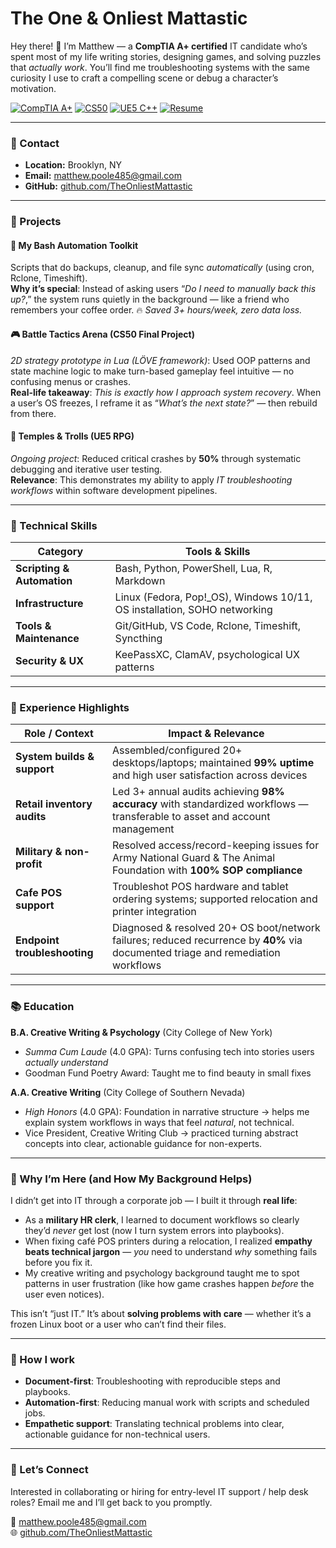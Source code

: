 # The One & Onliest Mattastic 

Hey there! 👋 I’m Matthew — a **CompTIA A+ certified** IT candidate who’s spent most of my life writing stories, designing games, and solving puzzles that *actually work*. You’ll find me troubleshooting systems with the same curiosity I use to craft a compelling scene or debug a character’s motivation.  

[![CompTIA A+](https://img.shields.io/badge/CompTIA%20A+-Certified-green)](/images/A+-pdf.pdf)
[![CS50](https://img.shields.io/badge/CS50%20Intro%20to%20CS-blue)](/images/CS50_introCS.pdf)
[![UE5 C++](https://img.shields.io/badge/Unreal%20Engine%205-C%2B%2B-blue)](/images/UE5_C++Dev.pdf)
[![Resume](https://img.shields.io/badge/Download%20Resume-PDF-green)](https://raw.githubusercontent.com/theonliestmattastic/theonliestmattastic.github.io/main/resume.pdf)  

---

### 🪪 Contact

- **Location:** Brooklyn, NY  
- **Email:** [matthew.poole485@gmail.com](mailto:matthew.poole485@gmail.com)  
- **GitHub:** [github.com/TheOnliestMattastic](https://github.com/TheOnliestMattastic)  

---

### 📐 Projects

#### 🔐 **My Bash Automation Toolkit**
Scripts that do backups, cleanup, and file sync *automatically* (using cron, Rclone, Timeshift).  
**Why it’s special**: Instead of asking users “*Do I need to manually back this up?*,” the system runs quietly in the background — like a friend who remembers your coffee order. 🔥 *Saved 3+ hours/week, zero data loss.*  

#### 🎮 **Battle Tactics Arena** (CS50 Final Project)
*2D strategy prototype in Lua (LÖVE framework)*: Used OOP patterns and state machine logic to make turn-based gameplay feel intuitive — no confusing menus or crashes.  
**Real-life takeaway**: *This is exactly how I approach system recovery*. When a user’s OS freezes, I reframe it as “*What’s the next state?*” — then rebuild from there.  

#### 🏰 **Temples & Trolls** (UE5 RPG)
*Ongoing project*: Reduced critical crashes by **50%** through systematic debugging and iterative user testing.  
**Relevance**: This demonstrates my ability to apply *IT troubleshooting workflows* within software development pipelines. 

---

### 🧰 Technical Skills

| Category                   | Tools & Skills                                                           | 
|----------------------------|--------------------------------------------------------------------------|
| **Scripting & Automation** | Bash, Python, PowerShell, Lua, R, Markdown                               | 
| **Infrastructure**         | Linux (Fedora, Pop!_OS), Windows 10/11, OS installation, SOHO networking | 
| **Tools & Maintenance**    | Git/GitHub, VS Code, Rclone, Timeshift, Syncthing                        |
| **Security & UX**          | KeePassXC, ClamAV, psychological UX patterns                             |

---

### 💼 Experience Highlights

| Role / Context               | Impact & Relevance                                                                                                               |
|------------------------------|----------------------------------------------------------------------------------------------------------------------------------|
| **System builds & support**  | Assembled/configured 20+ desktops/laptops; maintained **99% uptime** and high user satisfaction across devices                   |
| **Retail inventory audits**  | Led 3+ annual audits achieving **98% accuracy** with standardized workflows — transferable to asset and account management       |
| **Military & non-profit**    | Resolved access/record-keeping issues for Army National Guard & The Animal Foundation with **100% SOP compliance**               |
| **Cafe POS support**         | Troubleshot POS hardware and tablet ordering systems; supported relocation and printer integration                               |
| **Endpoint troubleshooting** | Diagnosed & resolved 20+ OS boot/network failures; reduced recurrence by **40%** via documented triage and remediation workflows |

---

### 📚 Education

**B.A. Creative Writing & Psychology** (City College of New York)  
- *Summa Cum Laude* (4.0 GPA): Turns confusing tech into stories users *actually understand*  
- Goodman Fund Poetry Award: Taught me to find beauty in small fixes  

**A.A. Creative Writing** (City College of Southern Nevada)  
- *High Honors* (4.0 GPA): Foundation in narrative structure → helps me explain system workflows in ways that feel *natural*, not technical.  
- Vice President, Creative Writing Club → practiced turning abstract concepts into clear, actionable guidance for non-experts.  

---

### 🌱 Why I’m Here (and How My Background Helps)

I didn’t get into IT through a corporate job — I built it through **real life**:  
- As a **military HR clerk**, I learned to document workflows so clearly they’d *never* get lost (now I turn system errors into playbooks).  
- When fixing café POS printers during a relocation, I realized **empathy beats technical jargon** — *you* need to understand *why* something fails before you fix it.  
- My creative writing and psychology background taught me to spot patterns in user frustration (like how game crashes happen *before* the user even notices).  

This isn’t “just IT.” It’s about **solving problems with care** — whether it’s a frozen Linux boot or a user who can’t find their files.  

---

### 🔧 How I work

- **Document-first**: Troubleshooting with reproducible steps and playbooks.  
- **Automation-first**: Reducing manual work with scripts and scheduled jobs.  
- **Empathetic support**: Translating technical problems into clear, actionable guidance for non-technical users.  

---

### 👋 Let’s Connect

Interested in collaborating or hiring for entry-level IT support / help desk roles? Email me and I’ll get back to you promptly.  

📧 [matthew.poole485@gmail.com](mailto:matthew.poole485@gmail.com)  
🌐 [github.com/TheOnliestMattastic](https://github.com/TheOnliestMattastic)
